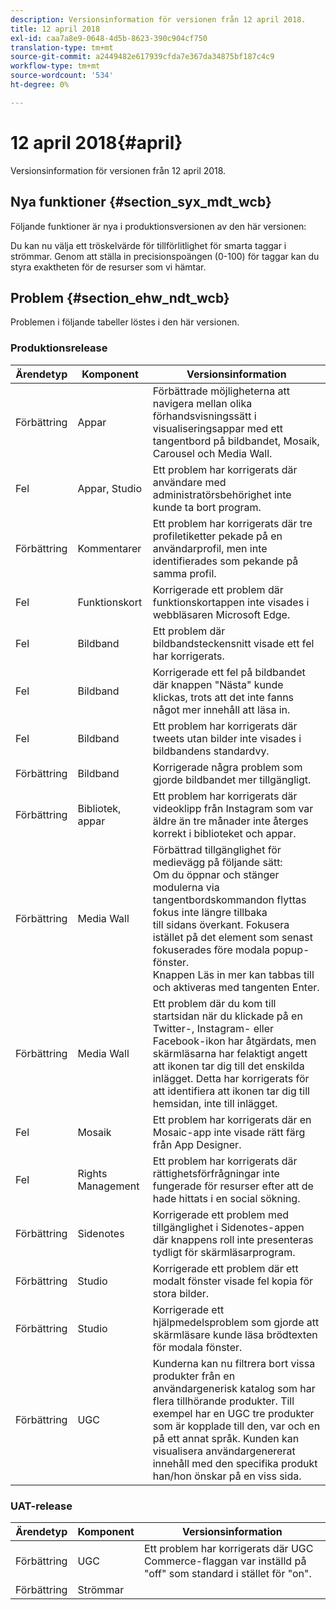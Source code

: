 ```yaml
---
description: Versionsinformation för versionen från 12 april 2018.
title: 12 april 2018
exl-id: caa7a8e9-0648-4d5b-8623-390c904cf750
translation-type: tm+mt
source-git-commit: a2449482e617939cfda7e367da34875bf187c4c9
workflow-type: tm+mt
source-wordcount: '534'
ht-degree: 0%

---
```


# 12 april 2018{#april}

Versionsinformation för versionen från 12 april 2018.

## Nya funktioner {#section_syx_mdt_wcb}

Följande funktioner är nya i produktionsversionen av den här versionen:

Du kan nu välja ett tröskelvärde för tillförlitlighet för smarta taggar i strömmar. Genom att ställa in precisionspoängen (0-100) för taggar kan du styra exaktheten för de resurser som vi hämtar.

## Problem {#section_ehw_ndt_wcb}

Problemen i följande tabeller löstes i den här versionen.

### Produktionsrelease

| Ärendetyp | Komponent | Versionsinformation |
|--- |--- |--- |
| Förbättring | Appar | Förbättrade möjligheterna att navigera mellan olika förhandsvisningssätt i visualiseringsappar med ett tangentbord på bildbandet, Mosaik, Carousel och Media Wall. |
| Fel | Appar, Studio | Ett problem har korrigerats där användare med administratörsbehörighet inte kunde ta bort program. |
| Förbättring | Kommentarer | Ett problem har korrigerats där tre profiletiketter pekade på en användarprofil, men inte identifierades som pekande på samma profil. |
| Fel | Funktionskort | Korrigerade ett problem där funktionskortappen inte visades i webbläsaren Microsoft Edge. |
| Fel | Bildband | Ett problem där bildbandsteckensnitt visade ett fel har korrigerats. |
| Fel | Bildband | Korrigerade ett fel på bildbandet där knappen &quot;Nästa&quot; kunde klickas, trots att det inte fanns något mer innehåll att läsa in. |
| Fel | Bildband | Ett problem har korrigerats där tweets utan bilder inte visades i bildbandens standardvy. |
| Förbättring | Bildband | Korrigerade några problem som gjorde bildbandet mer tillgängligt. |
| Förbättring | Bibliotek, appar | Ett problem har korrigerats där videoklipp från Instagram som var äldre än tre månader inte återges korrekt i biblioteket och appar. |
| Förbättring | Media Wall | Förbättrad tillgänglighet för medievägg på följande sätt: <br>Om du öppnar och stänger modulerna via tangentbordskommandon flyttas fokus inte längre tillbaka<br>till sidans överkant. Fokusera istället på det element som senast fokuserades före modala popup-fönster.  <br>Knappen Läs in mer kan tabbas till och aktiveras med tangenten Enter. |
| Förbättring | Media Wall | Ett problem där du kom till startsidan när du klickade på en Twitter-, Instagram- eller Facebook-ikon har åtgärdats, men skärmläsarna har felaktigt angett att ikonen tar dig till det enskilda inlägget. Detta har korrigerats för att identifiera att ikonen tar dig till hemsidan, inte till inlägget. |
| Fel | Mosaik | Ett problem har korrigerats där en Mosaic-app inte visade rätt färg från App Designer. |
| Fel | Rights Management | Ett problem har korrigerats där rättighetsförfrågningar inte fungerade för resurser efter att de hade hittats i en social sökning. |
| Förbättring | Sidenotes | Korrigerade ett problem med tillgänglighet i Sidenotes-appen där knappens roll inte presenteras tydligt för skärmläsarprogram. |
| Förbättring | Studio | Korrigerade ett problem där ett modalt fönster visade fel kopia för stora bilder. |
| Förbättring | Studio | Korrigerade ett hjälpmedelsproblem som gjorde att skärmläsare kunde läsa brödtexten för modala fönster. |
| Förbättring | UGC | Kunderna kan nu filtrera bort vissa produkter från en användargenerisk katalog som har flera tillhörande produkter. Till exempel har en UGC tre produkter som är kopplade till den, var och en på ett annat språk. Kunden kan visualisera användargenererat innehåll med den specifika produkt han/hon önskar på en viss sida. |




### UAT-release

| **Ärendetyp** | **Komponent** | **Versionsinformation** |
|---|---|---|
| Förbättring | UGC | Ett problem har korrigerats där UGC Commerce-flaggan var inställd på &quot;off&quot; som standard i stället för &quot;on&quot;. |
| Förbättring | Strömmar |  |
